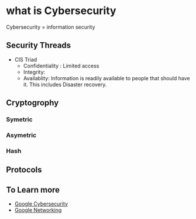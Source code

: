 # what is Cybersecurity

Cybersecurity = information security


## Security Threads
* CIS Triad
  - Confidentiality : Limited access
  - Integrity:
  - Availablity: Information is readily available to people that should have it. This includes Disaster recovery.

## Cryptogrophy

### Symetric
### Asymetric
### Hash

## Protocols


## To Learn more
* [Google Cybersecurity](https://www.youtube.com/watch?v=6MYF6Zo6i6A)
* [Google Networking](https://www.youtube.com/watch?v=QKfk7YFILws)
